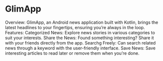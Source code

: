 # GlimApp
Overview: GlimApp, an Android news application built with Kotlin, brings the latest headlines to your fingertips, ensuring you’re always in the loop.
Features:
Categorized News: Explore news stories in various categories to suit your interests.
Share the News: Found something interesting? Share it with your friends directly from the app.
Searchg Freely: Can search related news through a keyword with the user-friendly interface.
Save News: Save interesting articles to read later or remove them when you’re done.
